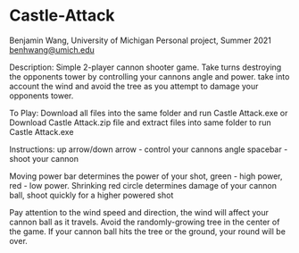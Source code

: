# Castle-Attack
Benjamin Wang, University of Michigan
Personal project, Summer 2021
benhwang@umich.edu

Description:
Simple 2-player cannon shooter game.
Take turns destroying the opponents tower by controlling your cannons angle and power.
take into account the wind and avoid the tree as you attempt to damage your opponents tower.

To Play:
Download all files into the same folder and run Castle Attack.exe
or
Download Castle Attack.zip file and extract files into same folder to run Castle Attack.exe

Instructions:
up arrow/down arrow - control your cannons angle
spacebar - shoot your cannon

Moving power bar determines the power of your shot, green - high power, red - low power. 
Shrinking red circle determines damage of your cannon ball, shoot quickly for a higher powered shot

Pay attention to the wind speed and direction, the wind will affect your cannon ball as it travels.
Avoid the randomly-growing tree in the center of the game. If your cannon ball hits the tree or the ground, your round will be over.



